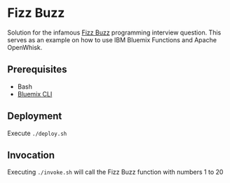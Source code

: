 # Fizz Buzz
Solution for the infamous [Fizz Buzz](https://en.wikipedia.org/wiki/Fizz_buzz) programming interview question. This serves as an example on how to use IBM Bluemix Functions and Apache OpenWhisk.

## Prerequisites
* Bash
* [Bluemix CLI](https://console.bluemix.net/docs/cli/reference/bluemix_cli/get_started.html)

## Deployment
Execute `./deploy.sh`

## Invocation
Executing `./invoke.sh` will call the Fizz Buzz function with numbers 1 to 20 
